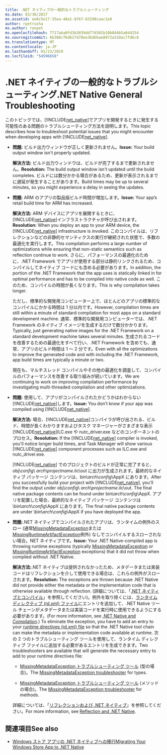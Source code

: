 ```yaml
---
title: .NET ネイティブの一般的なトラブルシューティング
ms.date: 03/30/2017
ms.assetid: ee8c5e17-35ea-48a1-8767-83298caac1e8
author: rpetrusha
ms.author: ronpet
ms.openlocfilehash: 7717aba0fd3b3039dd77d301b10b044b5a044254
ms.sourcegitcommit: 6b308cf6d627d78ee36dbbae8972a310ac7fd6c8
ms.translationtype: MT
ms.contentlocale: ja-JP
ms.lasthandoff: 01/23/2019
ms.locfileid: "54596658"
---
```

# <a name="net-native-general-troubleshooting"></a><span data-ttu-id="b1055-102">.NET ネイティブの一般的なトラブルシューティング</span><span class="sxs-lookup"><span data-stu-id="b1055-102">.NET Native General Troubleshooting</span></span>
<span data-ttu-id="b1055-103">このトピックでは、[!INCLUDE[net_native](../../../includes/net-native-md.md)]でアプリを開発するときに発生する可能性のある問題のトラブルシューティング方法を説明します。</span><span class="sxs-lookup"><span data-stu-id="b1055-103">This topic describes how to troubleshoot potential issues that you might encounter when developing apps with [!INCLUDE[net_native](../../../includes/net-native-md.md)].</span></span>  
  
-   <span data-ttu-id="b1055-104">**問題:** ビルド出力ウィンドウが正しく更新されません。</span><span class="sxs-lookup"><span data-stu-id="b1055-104">**Issue:** Your build output window isn't properly updated.</span></span>  
  
     <span data-ttu-id="b1055-105">**解決方法:** ビルド出力ウィンドウは、ビルドが完了するまで更新されません。</span><span class="sxs-lookup"><span data-stu-id="b1055-105">**Resolution:** The build output window isn't updated until the build completes.</span></span> <span data-ttu-id="b1055-106">ビルドには数分かかる場合があるため、更新が表示されるまでに遅延が発生することがあります。</span><span class="sxs-lookup"><span data-stu-id="b1055-106">Build times may be up to several minutes, so you might experience a delay in seeing the updates.</span></span>  
  
-   <span data-ttu-id="b1055-107">**問題:** ARM のアプリの製品版ビルド時間が増加します。</span><span class="sxs-lookup"><span data-stu-id="b1055-107">**Issue:** Your app’s retail build time for ARM has increased.</span></span>  
  
     <span data-ttu-id="b1055-108">**解決方法:** ARM デバイスにアプリを展開するときに、[!INCLUDE[net_native](../../../includes/net-native-md.md)]インフラストラクチャが呼び出されます。</span><span class="sxs-lookup"><span data-stu-id="b1055-108">**Resolution:** When you deploy an app to your ARM device, the [!INCLUDE[net_native](../../../includes/net-native-md.md)] infrastructure is invoked.</span></span> <span data-ttu-id="b1055-109">このコンパイルは、リフレクションなどの非静的セマンティクスの実行が継続された状態で、多数の最適化を実行します。</span><span class="sxs-lookup"><span data-stu-id="b1055-109">This compilation performs a large number of optimizations while ensuring that non-static semantics such as reflection continue to work.</span></span> <span data-ttu-id="b1055-110">さらに、パフォーマンスの最適化のために、.NET Framework でアプリが使用する部分は静的リンクされるため、コンパイルしてネイティブ コードにも含める必要があります。</span><span class="sxs-lookup"><span data-stu-id="b1055-110">In addition, the portion of the .NET Framework that the app uses is statically linked in for optimal performance and has to be compiled into native code as well.</span></span> <span data-ttu-id="b1055-111">このため、コンパイルの時間が長くなります。</span><span class="sxs-lookup"><span data-stu-id="b1055-111">This is why compilation takes longer.</span></span>  
  
     <span data-ttu-id="b1055-112">ただし、標準的な開発用コンピューター上で、ほとんどのアプリの標準的なコンパイルにかかる時間は 1 分以内です。</span><span class="sxs-lookup"><span data-stu-id="b1055-112">However, compilation times are still within a minute of standard compilation for most apps on a standard development machine.</span></span>  <span data-ttu-id="b1055-113">通常、標準的な開発用コンピューターでは、.NET Framework のネイティブ イメージを生成するだけで数分かかります。</span><span class="sxs-lookup"><span data-stu-id="b1055-113">Typically, just generating native images for the .NET Framework on a standard development machine takes several minutes.</span></span>  <span data-ttu-id="b1055-114">生成されるコードを改善するための最適化をすべて行い、.NET Framework を含めても、通常、アプリのビルド時間は 1 ～ 2 分です。</span><span class="sxs-lookup"><span data-stu-id="b1055-114">Even with all the optimizations to improve the generated code and with including the .NET Framework, app build times are typically a minute or two.</span></span>  
  
     <span data-ttu-id="b1055-115">現在も、マルチスレッド コンパイルやその他の最適化を調査して、コンパイルのパフォーマンスを改善する取り組みが続いています。</span><span class="sxs-lookup"><span data-stu-id="b1055-115">We are continuing to work on improving compilation performance by investigating multi-threaded compilation and other optimizations.</span></span>  
  
-   <span data-ttu-id="b1055-116">**問題:** 使用して、アプリがコンパイルされたかどうかはわからない[!INCLUDE[net_native](../../../includes/net-native-md.md)]します。</span><span class="sxs-lookup"><span data-stu-id="b1055-116">**Issue:** You don’t know if your app was compiled using [!INCLUDE[net_native](../../../includes/net-native-md.md)].</span></span>  
  
     <span data-ttu-id="b1055-117">**解決方法:** 場合、[!INCLUDE[net_native](../../../includes/net-native-md.md)]コンパイラが呼び出される、ビルド、時間が長くわかりますおよびタスク マネージャーがさまざまな表示[!INCLUDE[net_native](../../../includes/net-native-md.md)]ILC.exe や nutc_driver.exe などのコンポーネントのプロセス。</span><span class="sxs-lookup"><span data-stu-id="b1055-117">**Resolution:** If the [!INCLUDE[net_native](../../../includes/net-native-md.md)] compiler is invoked, you'll notice longer build times, and Task Manager will show various [!INCLUDE[net_native](../../../includes/net-native-md.md)] component processes such as ILC.exe and nutc_driver.exe.</span></span>  
  
     <span data-ttu-id="b1055-118">[!INCLUDE[net_native](../../../includes/net-native-md.md)] でのプロジェクトのビルドが正常に完了すると、obj\\*config*\ *arch*\\*projectname*.ilc\out に出力が生成されます。最終的なネイティブ パッケージ コンテンツは、bin\\*arch*\\*config*\AppX にあります。</span><span class="sxs-lookup"><span data-stu-id="b1055-118">After you successfully build your project with [!INCLUDE[net_native](../../../includes/net-native-md.md)], you'll find the output under obj\\*config*\ *arch*\\*projectname*.ilc\out.  The final native package contents can be found under bin\\*arch*\\*config*\AppX.</span></span> <span data-ttu-id="b1055-119">アプリを配置した場合、最終的なネイティブ パッケージ コンテンツは \bin\\*arch*\\*config*\AppX にあります。</span><span class="sxs-lookup"><span data-stu-id="b1055-119">The final native package contents are under \bin\\*arch*\\*config*\AppX if you have deployed the app.</span></span>  
  
-   <span data-ttu-id="b1055-120">**問題:**.NET ネイティブでコンパイルされたアプリは、ランタイムの例外のスロー (通常[MissingMetadataException](../../../docs/framework/net-native/missingmetadataexception-class-net-native.md)または[MissingRuntimeArtifactException](../../../docs/framework/net-native/missingruntimeartifactexception-class-net-native.md)例外) なしでコンパイルするスローされない場合。NET ネイティブです。</span><span class="sxs-lookup"><span data-stu-id="b1055-120">**Issue:** Your .NET Native-compiled app is throwing runtime exceptions (typically [MissingMetadataException](../../../docs/framework/net-native/missingmetadataexception-class-net-native.md) or [MissingRuntimeArtifactException](../../../docs/framework/net-native/missingruntimeartifactexception-class-net-native.md) exceptions) that it did not throw when compiled without .NET Native.</span></span>  
  
     <span data-ttu-id="b1055-121">**解決方法:**.NET ネイティブは提供されなかったため、メタデータまたは実装コードはリフレクションを介して使用できる場合は、これらの例外がスローされます。</span><span class="sxs-lookup"><span data-stu-id="b1055-121">**Resolution:** The exceptions are thrown because .NET Native did not provide either the metadata or the implementation code that is otherwise available through reflection.</span></span> <span data-ttu-id="b1055-122">(詳細については、「[.NET ネイティブとコンパイル](../../../docs/framework/net-native/net-native-and-compilation.md)」を参照してください)。例外を取り除くには、[ランタイム ディレクティブ (rd.xml) ファイル](../../../docs/framework/net-native/runtime-directives-rd-xml-configuration-file-reference.md)にエントリを追加して、.NET Native ツール チェーンがメタデータまたは実装コードを実行時に使用できるようにする必要があります。</span><span class="sxs-lookup"><span data-stu-id="b1055-122">(For more information, see [.NET Native and Compilation](../../../docs/framework/net-native/net-native-and-compilation.md).) To eliminate the exception, you have to add an entry to your [runtime directives (rd.xml) file](../../../docs/framework/net-native/runtime-directives-rd-xml-configuration-file-reference.md) so that the .NET Native tool chain can make the metadata or implementation code available at runtime.</span></span> <span data-ttu-id="b1055-123">次の 2 つのトラブルシューティング ツールを使用して、ランタイム ディレクティブ ファイルに追加する必要があるエントリを生成できます。</span><span class="sxs-lookup"><span data-stu-id="b1055-123">Two troubleshooters are available that will generate the necessary entry to add to your runtime directives file:</span></span>  
  
    -   <span data-ttu-id="b1055-124">[MissingMetadataException トラブルシューティング ツール](https://dotnet.github.io/native/troubleshooter/type.html) (型の場合)。</span><span class="sxs-lookup"><span data-stu-id="b1055-124">The [MissingMetadataException troubleshooter](https://dotnet.github.io/native/troubleshooter/type.html) for types.</span></span>  
  
    -   <span data-ttu-id="b1055-125">[MissingMetadataException トラブルシューティング ツール](https://dotnet.github.io/native/troubleshooter/method.html) (メソッドの場合)。</span><span class="sxs-lookup"><span data-stu-id="b1055-125">The [MissingMetadataException troubleshooter](https://dotnet.github.io/native/troubleshooter/method.html) for methods.</span></span>  
  
     <span data-ttu-id="b1055-126">詳細については、「[リフレクションおよび .NET ネイティブ](../../../docs/framework/net-native/reflection-and-net-native.md)」を参照してください。</span><span class="sxs-lookup"><span data-stu-id="b1055-126">For more information, see [Reflection and .NET Native](../../../docs/framework/net-native/reflection-and-net-native.md).</span></span>  
  
## <a name="see-also"></a><span data-ttu-id="b1055-127">関連項目</span><span class="sxs-lookup"><span data-stu-id="b1055-127">See also</span></span>
- [<span data-ttu-id="b1055-128">Windows ストア アプリの .NET ネイティブへの移行</span><span class="sxs-lookup"><span data-stu-id="b1055-128">Migrating Your Windows Store App to .NET Native</span></span>](../../../docs/framework/net-native/migrating-your-windows-store-app-to-net-native.md)
